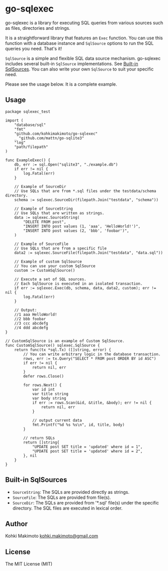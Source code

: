 # go-sqlexec

go-sqlexec is a library for executing SQL queries from various sources such as files, directories and strings.

It is a straightforward library that features an `Exec` function. You can use this function with a database instance and `SqlSource` options to run the SQL queries you need. That's it!

`SqlSource` is a simple and flexible SQL data source mechanism. go-sqlexec includes several built-in `SqlSource` implementations. See [Built-in SqlSources](https://github.com/kohkimakimoto/go-sqlexec#built-in-sqlsources). You can also write your own `SqlSource` to suit your specific need.

Please see the usage below. It is a complete example.

## Usage

```golang
package sqlexec_test

import (
	"database/sql"
	"fmt"
	"github.com/kohkimakimoto/go-sqlexec"
	_ "github.com/mattn/go-sqlite3"
	"log"
	"path/filepath"
)

func ExampleExec() {
	db, err := sql.Open("sqlite3", "./example.db")
	if err != nil {
		log.Fatal(err)
	}

	// Example of SourceDir
	// Use SQLs that are from *.sql files under the testdata/schema directory.
	schema := sqlexec.SourceDir(filepath.Join("testdata", "schema"))

	// Example of SourceString
	// Use SQLs that are written as strings.
	data := sqlexec.SourceString(
		"DELETE FROM post",
		"INSERT INTO post values (1, 'aaa', 'HelloWorld!')",
		"INSERT INTO post values (2, 'bbb', 'foobar')",
	)

	// Example of SourceFile
	// Use SQLs that are from a specific file
	data2 := sqlexec.SourceFile(filepath.Join("testdata", "data.sql"))

	// Example of custom SqlSource
	// You can use your custom SqlSource
	custom := CustomSqlSource()

	// Execute a set of SQL sources.
	// Each SqlSource is executed in an isolated transaction.
	if err := sqlexec.Exec(db, schema, data, data2, custom); err != nil {
		log.Fatal(err)
	}

	// Output:
	//1 aaa HelloWorld!
	//2 bbb foobar
	//3 ccc abcdefg
	//4 ddd abcdefg
}

// CustomSqlSource is an example of Custom SqlSource.
func CustomSqlSource() sqlexec.SqlSource {
	return func(tx *sql.Tx) ([]string, error) {
		// You can write arbitrary logic in the database transaction.
		rows, err := tx.Query("SELECT * FROM post ORDER BY id ASC")
		if err != nil {
			return nil, err
		}
		defer rows.Close()

		for rows.Next() {
			var id int
			var title string
			var body string
			if err := rows.Scan(&id, &title, &body); err != nil {
				return nil, err
			}

			// output current data
			fmt.Printf("%d %s %s\n", id, title, body)
		}

		// return SQLs
		return []string{
			"UPDATE post SET title = 'updated' where id = 1",
			"UPDATE post SET title = 'updated' where id = 2",
		}, nil
	}
}
```

## Built-in SqlSources

- `SourceString`: The SQLs are provided directly as strings.
- `SourceFile`: The SQLs are provided from file(s).
- `SourceDir`: The SQLs are provided from '*.sql' file(s) under the specific directory. The SQL files are executed in lexical order.

## Author

Kohki Makimoto <kohki.makimoto@gmail.com>

## License

The MIT License (MIT)
